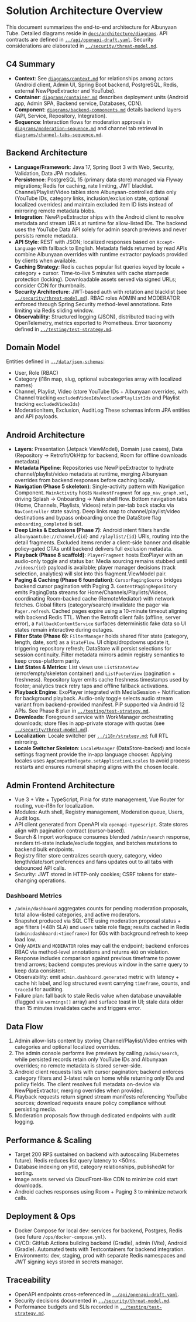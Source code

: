 # Solution Architecture Overview

This document summarizes the end-to-end architecture for Albunyaan Tube. Detailed diagrams reside in [`docs/architecture/diagrams`](diagrams). API contracts are defined in [`../api/openapi-draft.yaml`](../api/openapi-draft.yaml). Security considerations are elaborated in [`../security/threat-model.md`](../security/threat-model.md).

## C4 Summary
- **Context**: See [`diagrams/context.md`](diagrams/context.md) for relationships among actors (Android client, Admin UI, Spring Boot backend, PostgreSQL, Redis, external NewPipeExtractor and YouTube).
- **Container**: [`diagrams/container.md`](diagrams/container.md) describes deployment units (Android app, Admin SPA, Backend service, Databases, CDN).
- **Component**: [`diagrams/backend-components.md`](diagrams/backend-components.md) details backend layers (API, Service, Repository, Integration).
- **Sequence**: Interaction flows for moderation approvals in [`diagrams/moderation-sequence.md`](diagrams/moderation-sequence.md) and channel tab retrieval in [`diagrams/channel-tabs-sequence.md`](diagrams/channel-tabs-sequence.md).

## Backend Architecture
- **Language/Framework**: Java 17, Spring Boot 3 with Web, Security, Validation, Data JPA modules.
- **Persistence**: PostgreSQL 15 (primary data store) managed via Flyway migrations; Redis for caching, rate limiting, JWT blacklist. Channel/Playlist/Video tables store Albunyaan-controlled data only (YouTube IDs, category links, inclusion/exclusion state, optional localized overrides) and maintain excluded item ID lists instead of mirroring remote metadata blobs.
- **Integration**: NewPipeExtractor ships with the Android client to resolve metadata and stream URLs at runtime for allow-listed IDs. The backend uses the YouTube Data API solely for admin search previews and never persists remote metadata.
- **API Style**: REST with JSON; localized responses based on `Accept-Language` with fallback to English. Metadata fields returned by read APIs combine Albunyaan overrides with runtime extractor payloads provided by clients when available.
- **Caching Strategy**: Redis caches popular list queries keyed by locale + category + cursor. Time-to-live 5 minutes with cache stampede protection (locking). Downloadable assets served via signed URLs; consider CDN for thumbnails.
- **Security Architecture**: JWT-based auth with rotation and blacklist (see [`../security/threat-model.md`](../security/threat-model.md#controls)). RBAC roles ADMIN and MODERATOR enforced through Spring Security method-level annotations. Rate limiting via Redis sliding window.
- **Observability**: Structured logging (JSON), distributed tracing with OpenTelemetry, metrics exported to Prometheus. Error taxonomy defined in [`../testing/test-strategy.md`](../testing/test-strategy.md#error-taxonomy).

## Domain Model
Entities defined in [`../data/json-schemas`](../data/json-schemas):
- User, Role (RBAC)
- Category (i18n map, slug, optional subcategories array with localized names)
- Channel, Playlist, Video (store YouTube IDs + Albunyaan overrides, with Channel tracking `excludedVideoIds`/`excludedPlaylistIds` and Playlist tracking `excludedVideoIds`)
- ModerationItem, Exclusion, AuditLog
These schemas inform JPA entities and API payloads.

## Android Architecture
- **Layers**: Presentation (Jetpack ViewModel), Domain (use cases), Data (Repository → Retrofit/OkHttp for backend, Room for offline downloads metadata).
- **Metadata Pipeline**: Repositories use NewPipeExtractor to hydrate channel/playlist/video metadata at runtime, merging Albunyaan overrides from backend responses before caching locally.
- **Navigation (Phase 5 skeleton)**: Single-activity pattern with Navigation Component. `MainActivity` hosts `NavHostFragment` for `app_nav_graph.xml`, driving Splash → Onboarding → Main shell flow. Bottom navigation tabs (Home, Channels, Playlists, Videos) retain per-tab back stacks via `NavController` state saving. Deep links map to channel/playlist/video destinations and bypass onboarding once the DataStore flag `onboarding_completed` is set.
- **Deep Links & Exclusions (Phase 7)**: Android intent filters handle `albunyaantube://channel/{id}` and `/playlist/{id}` URIs, routing into the detail fragments. Excluded items render a client-side banner and disable policy-gated CTAs until backend delivers full exclusion metadata.
- **Playback (Phase 8 scaffold)**: `PlayerFragment` hosts ExoPlayer with an audio-only toggle and status bar. Media sourcing remains stubbed until `/videos/{id}` payload is available; player manager decisions (track selection, analytics) will slot into this fragment.ViewModel pair.
- **Paging & Caching (Phase 6 foundation)**: `CursorPagingSource` bridges backend cursor pagination with Paging 3. `ContentPagingRepository` emits PagingData streams for Home/Channels/Playlists/Videos, coordinating Room-backed cache (RemoteMediator) with network fetches. Global filters (category/search) invalidate the pager via `Pager.refresh`. Cached pages expire using a 10-minute timeout aligning with backend Redis TTL. When the Retrofit client fails (offline, server error), a `FallbackContentService` surfaces deterministic fake data so UI states remain interactive during outages.
- **Filter State (Phase 6)**: `FilterManager` holds shared filter state (category, length, date, sort) as a `StateFlow`. UI chips/dropdowns update it, triggering repository refresh; DataStore will persist selections for session continuity. Filter metadata mirrors admin registry semantics to keep cross-platform parity.
- **List States & Metrics**: List views use `ListStateView` (error/empty/skeleton container) and `ListFooterView` (pagination + freshness). Repository layer emits cache freshness timestamps used by footer; analytics track retry taps and offline fallback activations.
- **Playback Engine**: ExoPlayer integrated with MediaSession + Notification for background playback. Audio-only toggle selects audio stream variant from backend-provided manifest. PiP supported via Android 12 APIs. See Phase 8 plan in [`../testing/test-strategy.md`](../testing/test-strategy.md#player-reliability).
- **Downloads**: Foreground service with WorkManager orchestrating downloads; store files in app-private storage with quotas (see [`../security/threat-model.md`](../security/threat-model.md#policy-controls)).
- **Localization**: Locale switcher per [`../i18n/strategy.md`](../i18n/strategy.md#android-implementation); full RTL mirroring.
- **Locale Switcher Skeleton**: `LocaleManager` (DataStore-backed) and locale settings fragment provide the in-app language chooser. Applying locales uses `AppCompatDelegate.setApplicationLocales` to avoid process restarts and ensures numeral shaping aligns with the chosen locale.

## Admin Frontend Architecture
- Vue 3 + Vite + TypeScript, Pinia for state management, Vue Router for routing, vue-i18n for localization.
- Modules: Auth shell, Registry management, Moderation queue, Users, Audit logs.
- API client generated from OpenAPI via `openapi-typescript`. State stores align with pagination contract (cursor-based).
- Search & Import workspace consumes blended `/admin/search` response, renders tri-state include/exclude toggles, and batches mutations to backend bulk endpoints.
- Registry filter store centralizes search query, category, video length/date/sort preferences and fans updates out to all tabs with debounced API calls.
- Security: JWT stored in HTTP-only cookies; CSRF tokens for state-changing operations.

### Dashboard Metrics
- `/admin/dashboard` aggregates counts for pending moderation proposals, total allow-listed categories, and active moderators.
- Snapshot produced via SQL CTE using moderation proposal status + age filters (<48h SLA) and `users` table role flags; results cached in Redis (`admin:dashboard:<timeframe>`) for 60s with background refresh to keep load low.
- Only `ADMIN` and `MODERATOR` roles may call the endpoint; backend enforces RBAC via method-level annotations and returns `403` on violation.
- Response includes comparison against previous timeframe to power trend arrows; backend computes previous window in the same query to keep data consistent.
- Observability: emit `admin.dashboard.generated` metric with latency + cache hit label, and log structured event carrying `timeframe`, counts, and `traceId` for auditing.
- Failure plan: fall back to stale Redis value when database unavailable (flagged via `warnings[]` array) and surface toast in UI; stale data older than 15 minutes invalidates cache and triggers error.

## Data Flow
1. Admin allow-lists content by storing Channel/Playlist/Video entries with categories and optional localized overrides.
2. The admin console performs live previews by calling `/admin/search`, while persisted records retain only YouTube IDs and Albunyaan overrides; no remote metadata is stored server-side.
3. Android client requests lists with cursor pagination; backend enforces category filters and 3-latest rule on home while returning only IDs and policy fields. The client resolves full metadata on-device via NewPipeExtractor, merging overrides when provided.
4. Playback requests return signed stream manifests referencing YouTube sources; download requests ensure policy compliance without persisting media.
5. Moderation proposals flow through dedicated endpoints with audit logging.

## Performance & Scaling
- Target 200 RPS sustained on backend with autoscaling (Kubernetes future). Redis reduces list query latency to <50ms.
- Database indexing on ytId, category relationships, publishedAt for sorting.
- Image assets served via CloudFront-like CDN to minimize cold start downloads.
- Android caches responses using Room + Paging 3 to minimize network calls.

## Deployment & Ops
- Docker Compose for local dev: services for backend, Postgres, Redis (see future `/ops/docker-compose.yml`).
- CI/CD: GitHub Actions building backend (Gradle), admin (Vite), Android (Gradle). Automated tests with Testcontainers for backend integration.
- Environments: dev, staging, prod with separate Redis namespaces and JWT signing keys stored in secrets manager.

## Traceability
- OpenAPI endpoints cross-referenced in [`../api/openapi-draft.yaml`](../api/openapi-draft.yaml).
- Security decisions documented in [`../security/threat-model.md`](../security/threat-model.md).
- Performance budgets and SLIs recorded in [`../testing/test-strategy.md`](../testing/test-strategy.md#performance-metrics).
